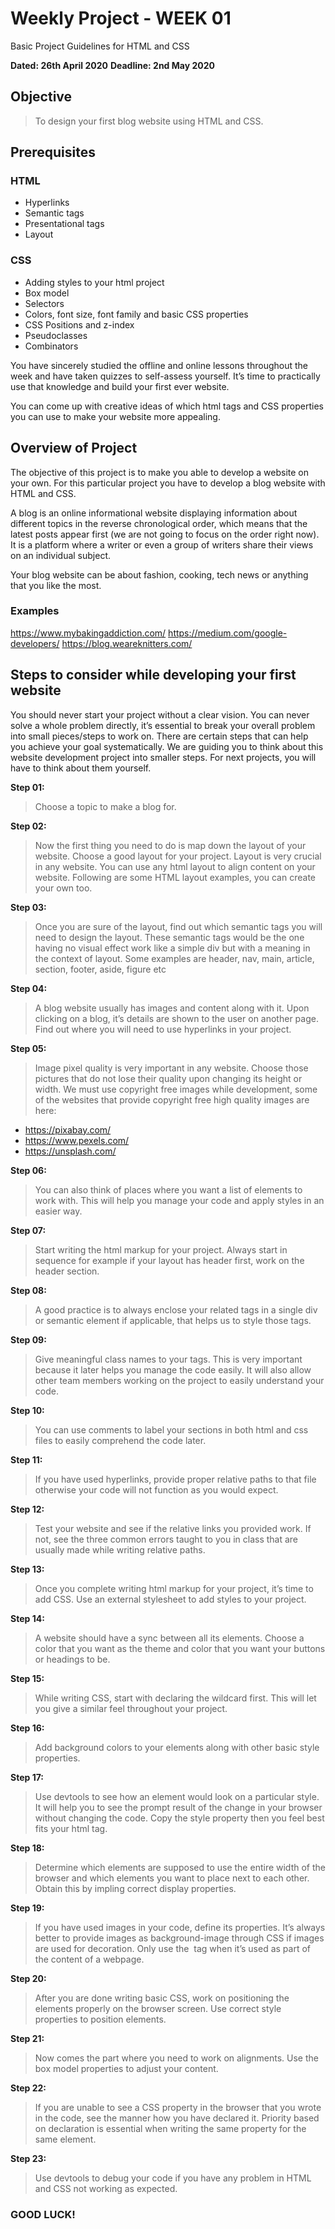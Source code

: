 # Weekly Project - WEEK 01
Basic Project Guidelines for HTML and CSS

**Dated: 26th April 2020**
**Deadline: 2nd May 2020**

## Objective

> To design your first blog website using HTML and CSS. 

## Prerequisites 

### HTML
- Hyperlinks
- Semantic tags
- Presentational tags
- Layout

### CSS
- Adding styles to your html project
- Box model
- Selectors
- Colors, font size, font family and basic CSS properties
- CSS Positions and z-index
- Pseudoclasses
- Combinators

You have sincerely studied the offline and online lessons throughout the week and have taken quizzes to self-assess yourself. It’s time to practically use that knowledge and build your first ever website. 

You can come up with creative ideas of which html tags and CSS properties you can use to make your website more appealing.


## Overview of Project

The objective of this project is to make you able to develop a website on your own. For this particular project you have to develop a blog website with HTML and CSS.

A blog is an online informational website displaying information about different topics in the reverse chronological order, which means that the latest posts appear first (we are not going to focus on the order right now). It is a platform where a writer or even a group of writers share their views on an individual subject.

Your blog website can be about fashion, cooking, tech news or anything that you like the most.

### Examples

https://www.mybakingaddiction.com/
https://medium.com/google-developers/
https://blog.weareknitters.com/

## Steps to consider while developing your first website

You should never start your project without a clear vision. You can never solve a whole problem directly, it’s essential to break your overall problem into small pieces/steps to work on. There are certain steps that can help you achieve your goal systematically. We are guiding you to think about this website development project into smaller steps. For next projects, you will have to think about them yourself.

**Step 01:** <br>
> Choose a topic to make a blog for.

**Step 02:**  <br>
> Now the first thing you need to do is map down the layout of your website. Choose a good layout for your project. 
Layout is very crucial in any website. You can use any html layout to align content on your website. Following are some HTML layout examples, you can create your own too.

**Step 03:**  <br>
> Once you are sure of the layout, find out which semantic tags you will need to design the layout. These semantic tags would be the one having no visual effect work like a simple div but with a meaning in the context of layout.
Some examples are header, nav, main, article, section, footer, aside, figure etc

**Step 04:**  <br>
> A blog website usually has images and content along with it. Upon clicking on a blog, it’s details are shown to the user on another page. Find out where you will need to use hyperlinks in your project.

**Step 05:**  <br>
> Image pixel quality is very important in any website. Choose those pictures that do not lose their quality upon changing its height or width.
We must use copyright free images while development, some of the websites that provide copyright free high quality images are here: <br>
- https://pixabay.com/
- https://www.pexels.com/
- https://unsplash.com/

**Step 06:**  <br>
> You can also think of places where you want a list of elements to work with. This will help you manage your code and apply styles in an easier way.

**Step 07:**  <br>
> Start writing the html markup for your project. Always start in sequence for example if your layout has header first, work on the header section. 

**Step 08:**  <br>
> A good practice is to always enclose your related tags in a single div or semantic element if applicable, that helps us to style those tags.

**Step 09:**  <br>
> Give meaningful class names to your tags. This is very important because it later helps you manage the code easily. It will also allow other team members working on the project to easily understand your code.

**Step 10:**  <br>
> You can use comments to label your sections in both html and css files to easily comprehend the code later. 

**Step 11:**  <br>
> If you have used hyperlinks, provide proper relative paths to that file otherwise your code will not function as you would expect. 

**Step 12:**  <br>
> Test your website and see if the relative links you provided work. If not, see the three common errors taught to you in class that are usually made while writing relative paths.

**Step 13:**  <br>
> Once you complete writing html markup for your project, it’s time to add CSS. Use an external stylesheet to add styles to your project.

**Step 14:**  <br>
> A website should have a sync between all its elements. Choose a color that you want as the theme and color that you want your buttons or headings to be. 

**Step 15:**  <br>
> While writing CSS, start with declaring the wildcard first. This will let you give a  similar feel throughout your project. 

**Step 16:**
  <br>
> Add background colors to your elements along with other basic style properties.

**Step 17:**
  <br>
> Use devtools to see how an element would look on a particular style. It will help you to see the prompt result of the change in your browser without changing the code. Copy the style property then you feel best fits your html tag.

**Step 18:**
  <br>
> Determine which elements are supposed to use the entire width of the browser and which elements you want to place next to each other. Obtain this by impling correct display properties.

**Step 19:**
  <br>
> If you have used images in your code, define its properties. It’s always better to provide images as background-image through CSS if images are used for decoration. Only use the <img/> tag when it’s used as part of the content of a webpage.

**Step 20:**
  <br>
> After you are done writing basic CSS, work on positioning the elements properly on the browser screen. Use correct style properties to position elements.

**Step 21:**
  <br>
> Now comes the part where you need to work on alignments. Use the box model properties to adjust your content.

**Step 22:**
  <br>
> If you are unable to see a CSS property in the browser that you wrote in the code, see the manner how you have declared it. Priority based on declaration is essential when writing the same property for the same element.

**Step 23:**
  <br>
> Use devtools to debug your code if you have any problem in HTML and CSS not working as expected. 

### GOOD LUCK!
